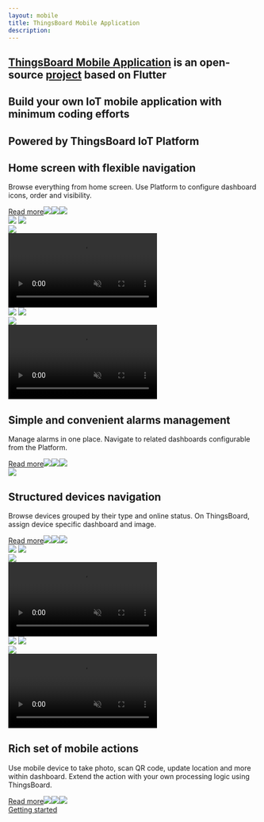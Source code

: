 ```yaml
---
layout: mobile
title: ThingsBoard Mobile Application
description:
---
```


<section id="intro">
    <main>
        <h1><a href="/docs/mobile/">ThingsBoard Mobile Application</a> is an open-source <a href="https://github.com/thingsboard/flutter_thingsboard_app">project</a> based on Flutter</h1>
        <h1 class="second">Build your own IoT mobile application with minimum coding efforts</h1>
        <h1 class="second">Powered by ThingsBoard IoT Platform</h1>
    </main>
</section>

<section class="features">
    <main>
        <div class="features-top">
            <div class="background">
                <div class="main1"></div><div class="small1"></div><div class="small2"></div><div class="small3"></div><div class="small4"></div>
            </div>
            <div class="block">
                <div class="feature-des"><h2>Home screen with flexible navigation</h2>
                    <p>Browse everything from home screen. Use Platform to configure dashboard icons, order and visibility.</p>
                    <a class="read-more-button" href="/docs/mobile/customize-dashboards/">Read more<img class="arrow first" src="https://img.thingsboard.io/pe/read-more-arrow.svg"><img class="arrow second" src="https://img.thingsboard.io/pe/read-more-arrow.svg"><img class="arrow third" src="https://img.thingsboard.io/pe/read-more-arrow.svg"></a>
                </div>
                <div class="preview">
                    <div class="mobile-frame ios">
                        <img class="phone-bg points" src="https://img.thingsboard.io/mobile/mobile-bg.svg">
                        <img class="phone-bg web flexible" src="https://img.thingsboard.io/mobile/flexible-nav.svg">
                        <div class="phone-shadow"></div>
                        <div class="frame-image">
                            <img src="https://img.thingsboard.io/mobile/browse-dashboards-frame.png">
                        </div>
                        <div class="frame-video">
                            <video autoplay loop preload="auto" muted playsinline>
                                 <source src="https://video.thingsboard.io/mobile/browse-dashboards.mp4" type="video/mp4">
                                 <source src="https://video.thingsboard.io/mobile/browse-dashboards.webm" type="video/webm">
                            </video>
                        </div>
                    </div>
                </div>
            </div>
            <div class="block vis">
                <div class="preview">
                    <div class="mobile-frame ios">
                        <img class="phone-bg points right" src="https://img.thingsboard.io/mobile/mobile-bg.svg">
                        <img class="phone-bg web right alarms-m" src="https://img.thingsboard.io/mobile/alarms-m.svg">
                        <div class="phone-shadow right"></div>
                        <div class="frame-image">
                            <img src="https://img.thingsboard.io/mobile/manage-alarms-frame.png">
                        </div>
                        <div class="frame-video">
                            <video autoplay loop preload="auto" muted playsinline>
                                 <source src="https://video.thingsboard.io/mobile/manage-alarms.mp4" type="video/mp4">
                                 <source src="https://video.thingsboard.io/mobile/manage-alarms.webm" type="video/webm">
                            </video>
                        </div>
                    </div>
                </div>
                <div class="feature-des"><h2>Simple and convenient alarms management</h2>
                    <p>Manage alarms in one place. Navigate to related dashboards configurable from the Platform.</p>
                    <a class="read-more-button" href="/docs/mobile/alarm-dashboard/">Read more<img class="arrow first" src="https://img.thingsboard.io/pe/read-more-arrow.svg"><img class="arrow second" src="https://img.thingsboard.io/pe/read-more-arrow.svg"><img class="arrow third" src="https://img.thingsboard.io/pe/read-more-arrow.svg"></a>
                </div>
            </div>
        </div>
    </main>
</section>

<section class="features">
    <main>
        <div class="features-top">
            <div class="background">
                <div class="main2"></div><img src="https://img.thingsboard.io/grid.svg"><div class="small5"></div><div class="small6"></div>
            </div>
            <div class="block dark">
                <div class="feature-des"><h2>Structured devices navigation</h2>
                    <p>Browse devices grouped by their type and online status. On ThingsBoard, assign device specific dashboard and image.</p>
                    <a class="read-more-button" href="/docs/mobile/customize-devices/">Read more<img class="arrow first" src="https://img.thingsboard.io/pe/read-more-arrow.svg"><img class="arrow second" src="https://img.thingsboard.io/pe/read-more-arrow.svg"><img class="arrow third" src="https://img.thingsboard.io/pe/read-more-arrow.svg"></a>
                </div>
                <div class="preview">
                    <div class="mobile-frame ios">
                        <img class="phone-bg points" src="https://img.thingsboard.io/mobile/mobile-bg.svg">
                        <img class="phone-bg web devices-nav" src="https://img.thingsboard.io/mobile/devices-nav.svg">
                        <div class="phone-shadow"></div>
                        <div class="frame-image">
                            <img src="https://img.thingsboard.io/mobile/navigate-devices-frame.png">
                        </div>
                        <div class="frame-video">
                            <video autoplay loop preload="auto" muted playsinline>
                                 <source src="https://video.thingsboard.io/mobile/navigate-devices.mp4" type="video/mp4">
                                 <source src="https://video.thingsboard.io/mobile/navigate-devices.webm" type="video/webm">          
                            </video>
                        </div>
                    </div>
                </div>
            </div>
            <div class="block micro">
                <div class="preview act">
                    <div class="mobile-frame ios">
                        <img class="phone-bg points" src="https://img.thingsboard.io/mobile/mobile-bg.svg">
                        <img class="phone-bg web mobile-act" src="https://img.thingsboard.io/mobile/mobile-act.svg">
                        <div class="phone-shadow"></div>
                        <div class="frame-image">
                            <img src="https://img.thingsboard.io/mobile/mobile-actions-frame.png">
                        </div>
                        <div class="frame-video">
                            <video autoplay loop preload="auto" muted playsinline>
                                 <source src="https://video.thingsboard.io/mobile/mobile-actions.mp4" type="video/mp4">
                                 <source src="https://video.thingsboard.io/mobile/mobile-actions.webm" type="video/webm"> 
                            </video>
                        </div>
                    </div>
                </div>
                <div class="feature-des"><h2>Rich set of mobile actions</h2>
                    <p>Use mobile device to take photo, scan QR code, update location and more within dashboard. Extend the action with your own processing logic using ThingsBoard.</p>
                    <a class="read-more-button" href="/docs/mobile/mobile-actions/">Read more<img class="arrow first" src="https://img.thingsboard.io/pe/read-more-arrow.svg"><img class="arrow second" src="https://img.thingsboard.io/pe/read-more-arrow.svg"><img class="arrow third" src="https://img.thingsboard.io/pe/read-more-arrow.svg"></a>
                </div>
            </div>
            <div class="background bottom">
                <div class="bottom"></div><div class="small7"></div>
            </div>
        </div>
    </main>
</section>

<section id="bottom">
    <main>
        <a href="/docs/mobile/getting-started/" class="getting-started">Getting started</a>
    </main>
</section>
